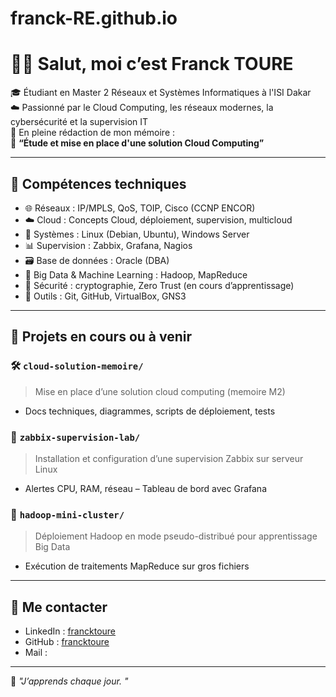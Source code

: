 # franck-RE.github.io

# 👋🏽 Salut, moi c’est Franck TOURE

🎓 Étudiant en Master 2 Réseaux et Systèmes Informatiques à l'ISI Dakar  
☁️ Passionné par le Cloud Computing, les réseaux modernes, la cybersécurité et la supervision IT  
🧠 En pleine rédaction de mon mémoire :  
📌 **“Étude et mise en place d'une solution Cloud Computing”**

---

## 🔧 Compétences techniques

- 🌐 Réseaux : IP/MPLS, QoS, TOIP, Cisco (CCNP ENCOR)
- ☁️ Cloud : Concepts Cloud, déploiement, supervision, multicloud
- 🐧 Systèmes : Linux (Debian, Ubuntu), Windows Server
- 📊 Supervision : Zabbix, Grafana, Nagios
- 🗃️ Base de données : Oracle (DBA)
- 🧮 Big Data & Machine Learning : Hadoop, MapReduce
- 🔐 Sécurité : cryptographie, Zero Trust (en cours d’apprentissage)
- 🧰 Outils : Git, GitHub, VirtualBox, GNS3

---

## 📂 Projets en cours ou à venir

### 🛠️ `cloud-solution-memoire/`
> Mise en place d’une solution cloud computing (memoire M2)  
- Docs techniques, diagrammes, scripts de déploiement, tests

### 📡 `zabbix-supervision-lab/`
> Installation et configuration d’une supervision Zabbix sur serveur Linux  
- Alertes CPU, RAM, réseau – Tableau de bord avec Grafana

### 🐘 `hadoop-mini-cluster/`
> Déploiement Hadoop en mode pseudo-distribué pour apprentissage Big Data  
- Exécution de traitements MapReduce sur gros fichiers

---

## 💬 Me contacter
- LinkedIn : [francktoure](https://www.linkedin.com/in/francktoure)
- GitHub : [francktoure](https://github.com/francktoure)
- Mail : 

---

🚀 *"J’apprends chaque jour. "*

